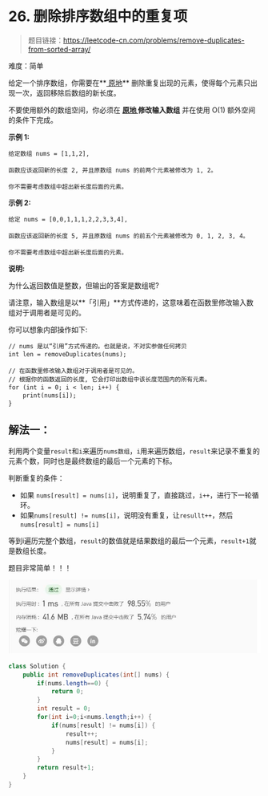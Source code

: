 # 26. 删除排序数组中的重复项

> 题目链接：https://leetcode-cn.com/problems/remove-duplicates-from-sorted-array/

难度：简单

给定一个排序数组，你需要在**[ 原地](http://baike.baidu.com/item/原地算法)** 删除重复出现的元素，使得每个元素只出现一次，返回移除后数组的新长度。

不要使用额外的数组空间，你必须在 **[原地 ](https://baike.baidu.com/item/原地算法)修改输入数组** 并在使用 O(1) 额外空间的条件下完成。

 

**示例 1:**

```
给定数组 nums = [1,1,2], 

函数应该返回新的长度 2, 并且原数组 nums 的前两个元素被修改为 1, 2。 

你不需要考虑数组中超出新长度后面的元素。
```

**示例 2:**

```
给定 nums = [0,0,1,1,1,2,2,3,3,4],

函数应该返回新的长度 5, 并且原数组 nums 的前五个元素被修改为 0, 1, 2, 3, 4。

你不需要考虑数组中超出新长度后面的元素。
```

 

**说明:**

为什么返回数值是整数，但输出的答案是数组呢?

请注意，输入数组是以**「引用」**方式传递的，这意味着在函数里修改输入数组对于调用者是可见的。

你可以想象内部操作如下:

```
// nums 是以“引用”方式传递的。也就是说，不对实参做任何拷贝
int len = removeDuplicates(nums);

// 在函数里修改输入数组对于调用者是可见的。
// 根据你的函数返回的长度, 它会打印出数组中该长度范围内的所有元素。
for (int i = 0; i < len; i++) {
    print(nums[i]);
}
```





## 解法一：

利用两个变量`result`和`i`来遍历`nums数组`，`i`用来遍历数组，`result`来记录不重复的元素个数，同时也是最终数组的最后一个元素的下标。

判断重复的条件：

- 如果 `nums[result] = nums[i]`，说明重复了，直接跳过，`i++`，进行下一轮循环。
- 如果`nums[result] != nums[i]`，说明没有重复，让`resullt++`，然后`nums[result] = nums[i]`

等到i遍历完整个数组，`result`的数值就是结果数组的最后一个元素，`result+1`就是数组长度。

题目非常简单！！！

![1](image/1-1590656292441.jpg)

```java
class Solution {
    public int removeDuplicates(int[] nums) {
		if(nums.length==0) {
			return 0;
		}
		int result = 0;
		for(int i=0;i<nums.length;i++) {
			if(nums[result] != nums[i]) {
				result++;
				nums[result] = nums[i];
			}
		}
		return result+1;
    }
}
```

